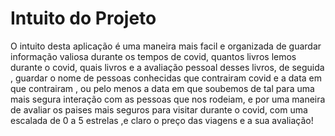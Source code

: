 # Intuito do Projeto

O intuito desta aplicação é uma maneira mais facil e organizada de guardar informação valiosa durante os tempos
de covid, quantos livros lemos durante o covid, quais livros e a avaliação pessoal desses livros, de seguida , guardar o nome de pessoas conhecidas que
contrairam covid e a data em que contrairam , ou pelo menos a data em que soubemos de tal para uma mais segura interação com as pessoas que nos rodeiam, e por
uma maneira de avaliar os paises mais seguros para visitar durante o covid, com uma escalada de 0 a 5 estrelas ,e claro o preço das viagens e a sua avaliação!
